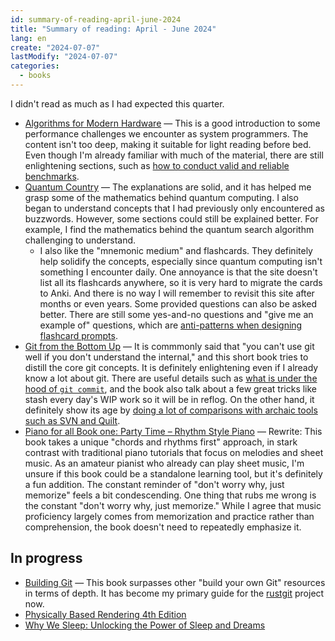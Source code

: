 ```yaml
---
id: summary-of-reading-april-june-2024
title: "Summary of reading: April - June 2024"
lang: en
create: "2024-07-07"
lastModify: "2024-07-07"
categories:
  - books
---
```


I didn't read as much as I had expected this quarter.

- [Algorithms for Modern Hardware](https://en.algorithmica.org/hpc/) — This is a good introduction to some performance challenges we encounter as system programmers. The content isn't too deep, making it suitable for light reading before bed. Even though I'm already familiar with much of the material, there are still enlightening sections, such as [how to conduct valid and reliable benchmarks](https://en.algorithmica.org/hpc/profiling/noise/).
- [Quantum Country](https://quantum.country/) — The explanations are solid, and it has helped me grasp some of the mathematics behind quantum computing. I also began to understand concepts that I had previously only encountered as buzzwords. However, some sections could still be explained better. For example, I find the mathematics behind the quantum search algorithm challenging to understand.
  - I also like the "mnemonic medium" and flashcards. They definitely help solidify the concepts, especially since quantum computing isn't something I encounter daily. One annoyance is that the site doesn't list all its flashcards anywhere, so it is very hard to migrate the cards to Anki. And there is no way I will remember to revisit this site after months or even years. Some provided questions can also be asked better. There are still some yes-and-no questions and "give me an example of" questions, which are [anti-patterns when designing flashcard prompts](https://controlaltbackspace.org/precise).
- [Git from the Bottom Up](https://jwiegley.github.io/git-from-the-bottom-up/) — It is commmonly said that "you can't use git well if you don't understand the internal," and this short book tries to distill the core git concepts. It is definitely enlightening even if I already know a lot about git. There are useful details such as [what is under the hood of `git commit`](https://jwiegley.github.io/git-from-the-bottom-up/1-Repository/4-how-trees-are-made.html), and the book also talk about a few great tricks like stash every day's WIP work so it will be in reflog. On the other hand, it definitely show its age by [doing a lot of comparisons with archaic tools such as SVN and Quilt](https://jvns.ca/blog/confusing-explanations/#pattern-1-making-outdated-assumptions-about-the-audience-s-knowledge).
- [Piano for all Book one: Party Time – Rhythm Style Piano](https://pianoforall.pro/) — Rewrite: This book takes a unique "chords and rhythms first" approach, in stark contrast with traditional piano tutorials that focus on melodies and sheet music. As an amateur pianist who already can play sheet music, I'm unsure if this book could be a standalone learning tool, but it's definitely a fun addition. The constant reminder of "don't worry why, just memorize" feels a bit condescending. One thing that rubs me wrong is the constant "don't worry why, just memorize." While I agree that music proficiency largely comes from memorization and practice rather than comprehension, the book doesn't need to repeatedly emphasize it.


## In progress

- [Building Git](https://shop.jcoglan.com/building-git/) — This book surpasses other "build your own Git" resources in terms of depth. It has become my primary guide for the [rustgit](https://github.com/LesleyLai/rustgit) project now.
- [Physically Based Rendering 4th Edition](https://pbr-book.org/4ed/contents)
- [Why We Sleep: Unlocking the Power of Sleep and Dreams](https://www.amazon.com/Why-We-Sleep-Unlocking-Dreams/dp/1501144316)